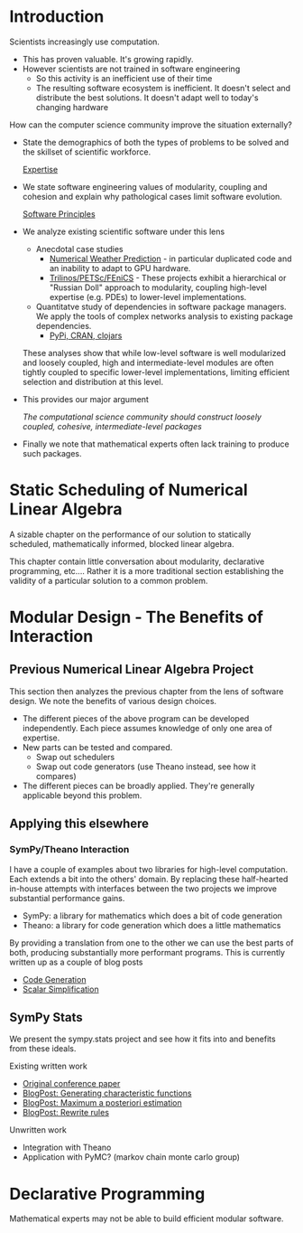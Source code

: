 
Introduction
============

Scientists increasingly use computation.

*   This has proven valuable.  It's growing rapidly.
*   However scientists are not trained in software engineering
    -   So this activity is an inefficient use of their time
    -   The resulting software ecosystem is inefficient.  It doesn't select and 
        distribute the best solutions.  It doesn't adapt well to today's 
        changing hardware

How can the computer science community improve the situation externally?

*   State the demographics of both the types of problems to be solved and the skillset of scientific workforce.  

    [Expertise](expertise.md)

*   We state software engineering values of modularity, coupling and cohesion and explain why pathological cases limit software evolution.

    [Software Principles](principles.md)

*   We analyze existing scientific software under this lens
    -   Anecdotal case studies
        *   [Numerical Weather Prediction](nwp.md) - in particular duplicated code and an inability to adapt to GPU hardware.
        *   [Trilinos/PETSc/FEniCS](numerics.md) - These projects exhibit a hierarchical or "Russian Doll" approach to modularity, coupling high-level expertise (e.g. PDEs) to lower-level implementations.
    -   Quantitatve study of dependencies in software package managers.  We apply the tools of complex networks analysis to existing package dependencies.
        *   [PyPi, CRAN, clojars](package-managers.md)

    These analyses show that while low-level software is well modularized and loosely coupled, high and intermediate-level modules are often tightly coupled to specific lower-level implementations, limiting efficient selection and distribution at this level.

*   This provides our major argument

    *The computational science community should construct
     loosely coupled, cohesive, intermediate-level packages*

*   Finally we note that mathematical experts often lack training to produce such packages. 

Static Scheduling of Numerical Linear Algebra
=============================================

A sizable chapter on the performance of our solution to statically scheduled, mathematically informed, blocked linear algebra.

This chapter contain little conversation about modularity, declarative programming, etc.... Rather it is a more traditional section establishing the validity of a particular solution to a common problem.

Modular Design - The Benefits of Interaction
============================================

Previous Numerical Linear Algebra Project
-----------------------------------------

This section then analyzes the previous chapter from the lens of software design.  We note the benefits of various design choices. 

*   The different pieces of the above program can be developed independently.  Each piece assumes knowledge of only one area of expertise.
*   New parts can be tested and compared. 
    *   Swap out schedulers
    *   Swap out code generators (use Theano instead, see how it compares)
*   The different pieces can be broadly applied.  They're generally applicable beyond this problem.

Applying this elsewhere
-----------------------

### SymPy/Theano Interaction

I have a couple of examples about two libraries for high-level computation.  Each extends a bit into the others' domain.  By replacing these half-hearted in-house attempts with interfaces between the two projects we improve substantial performance gains.

*   SymPy:  a library for mathematics which does a bit of code generation
*   Theano: a library for code generation which does a little mathematics

By providing a translation from one to the other we can use the best parts of both, producing substantially more performant programs.  This is currently written up as a couple of blog posts

*   [Code Generation](http://mrocklin.github.com/blog/work/2013/03/19/SymPy-Theano-part-1)
*   [Scalar Simplification](http://mrocklin.github.com/blog/work/2013/03/28/SymPy-Theano-part-2)

SymPy Stats
-----------

We present the sympy.stats project and see how it fits into and benefits from these ideals.

Existing written work

*   [Original conference paper](http://people.cs.uchicago.edu/~mrocklin/tempspace/scipy2012-sympystats-paper.pdf)
*   [BlogPost: Generating characteristic functions](http://matthewrocklin.com/blog/work/2012/12/03/Characteristic-Functions/)
*   [BlogPost: Maximum a posteriori estimation](http://matthewrocklin.com/blog/work/2013/02/25/MaximumAposteriori/)
*   [BlogPost: Rewrite rules](http://matthewrocklin.com/blog/work/2012/12/11/Statistical-Simplification/)

Unwritten work

*   Integration with Theano
*   Application with PyMC? (markov chain monte carlo group)


Declarative Programming
=======================

Mathematical experts may not be able to build efficient modular software.  

